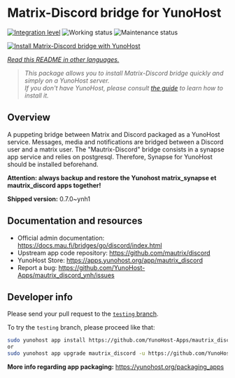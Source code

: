<!--
N.B.: This README was automatically generated by <https://github.com/YunoHost/apps/tree/master/tools/readme_generator>
It shall NOT be edited by hand.
-->

# Matrix-Discord bridge for YunoHost

[![Integration level](https://dash.yunohost.org/integration/mautrix_discord.svg)](https://ci-apps.yunohost.org/ci/apps/mautrix_discord/) ![Working status](https://ci-apps.yunohost.org/ci/badges/mautrix_discord.status.svg) ![Maintenance status](https://ci-apps.yunohost.org/ci/badges/mautrix_discord.maintain.svg)

[![Install Matrix-Discord bridge with YunoHost](https://install-app.yunohost.org/install-with-yunohost.svg)](https://install-app.yunohost.org/?app=mautrix_discord)

*[Read this README in other languages.](./ALL_README.md)*

> *This package allows you to install Matrix-Discord bridge quickly and simply on a YunoHost server.*  
> *If you don't have YunoHost, please consult [the guide](https://yunohost.org/install) to learn how to install it.*

## Overview

A puppeting bridge between Matrix and Discord packaged as a YunoHost service. Messages, media and notifications are bridged between a Discord user and a matrix user. The "Mautrix-Discord" bridge consists in a synapse app service and relies on postgresql. Therefore, Synapse for YunoHost should be installed beforehand.

**Attention: always backup and restore the Yunohost matrix_synapse et mautrix_discord apps together!**


**Shipped version:** 0.7.0~ynh1
## Documentation and resources

- Official admin documentation: <https://docs.mau.fi/bridges/go/discord/index.html>
- Upstream app code repository: <https://github.com/mautrix/discord>
- YunoHost Store: <https://apps.yunohost.org/app/mautrix_discord>
- Report a bug: <https://github.com/YunoHost-Apps/mautrix_discord_ynh/issues>

## Developer info

Please send your pull request to the [`testing` branch](https://github.com/YunoHost-Apps/mautrix_discord_ynh/tree/testing).

To try the `testing` branch, please proceed like that:

```bash
sudo yunohost app install https://github.com/YunoHost-Apps/mautrix_discord_ynh/tree/testing --debug
or
sudo yunohost app upgrade mautrix_discord -u https://github.com/YunoHost-Apps/mautrix_discord_ynh/tree/testing --debug
```

**More info regarding app packaging:** <https://yunohost.org/packaging_apps>
